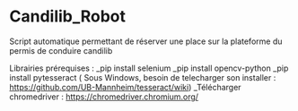 # Candilib_Robot
Script automatique permettant de réserver une place sur la plateforme du permis de conduire candilib

Librairies prérequises :
  _pip install selenium
  _pip install opencv-python
  _pip install pytesseract ( Sous Windows, besoin de telecharger son installer : https://github.com/UB-Mannheim/tesseract/wiki)
  _Télécharger chromedriver : https://chromedriver.chromium.org/
